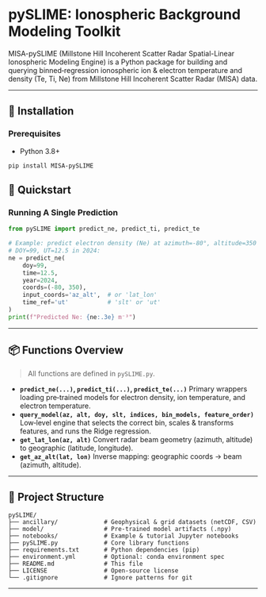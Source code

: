 # pySLIME: Ionospheric Background Modeling Toolkit

MISA-pySLIME (Millstone Hill Incoherent Scatter Radar Spatial-Linear Ionospheric Modeling Engine) is a Python package for building and querying binned‑regression ionospheric ion & electron temperature and density (Te, Ti, Ne) from Millstone Hill Incoherent Scatter Radar (MISA) data.

---

## 🔧 Installation

### Prerequisites

* Python 3.8+

`
pip install MISA-pySLIME
`

## 🚀 Quickstart

### Running A Single Prediction

```python
from pySLIME import predict_ne, predict_ti, predict_te

# Example: predict electron density (Ne) at azimuth=-80°, altitude=350 km,
# DOY=99, UT=12.5 in 2024:
ne = predict_ne(
    doy=99,
    time=12.5,
    year=2024,
    coords=(-80, 350),
    input_coords='az_alt',  # or 'lat_lon'
    time_ref='ut'           # 'slt' or 'ut'
)
print(f"Predicted Ne: {ne:.3e} m⁻³")
```

---

## 📦 Functions Overview

> All functions are defined in `pySLIME.py`.
* **`predict_ne(...)`, `predict_ti(...)`, `predict_te(...)`**
  Primary wrappers loading pre‑trained models for electron density, ion temperature, and electron temperature.
* **`query_model(az, alt, doy, slt, indices, bin_models, feature_order)`**
  Low‑level engine that selects the correct bin, scales & transforms features, and runs the Ridge regression.
* **`get_lat_lon(az, alt)`**
  Convert radar beam geometry (azimuth, altitude) to geographic (latitude, longitude).
* **`get_az_alt(lat, lon)`**
  Inverse mapping: geographic coords → beam (azimuth, altitude).


---

## 📁 Project Structure

```text
pySLIME/
├── ancillary/             # Geophysical & grid datasets (netCDF, CSV)
├── model/                 # Pre‑trained model artifacts (.npy)
├── notebooks/             # Example & tutorial Jupyter notebooks
├── pySLIME.py             # Core library functions
├── requirements.txt       # Python dependencies (pip)
├── environment.yml        # Optional: conda environment spec
├── README.md              # This file
├── LICENSE                # Open‑source license
└── .gitignore             # Ignore patterns for git
```

---